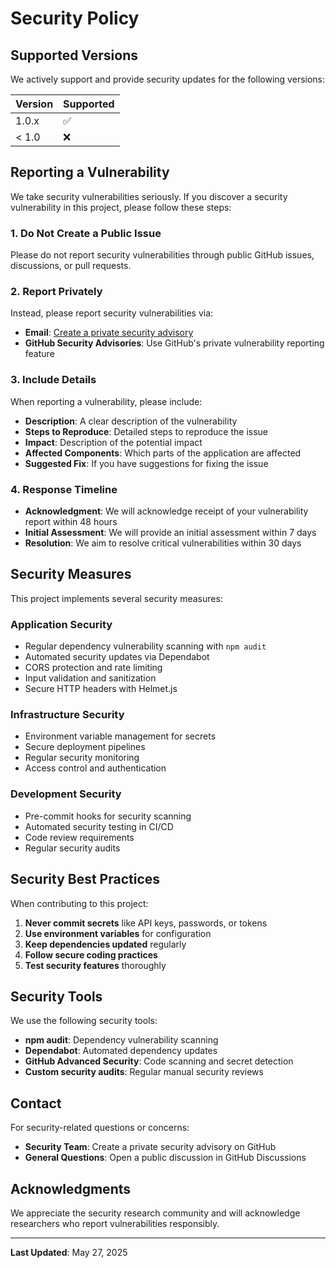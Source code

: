 # Security Policy

## Supported Versions

We actively support and provide security updates for the following versions:

| Version | Supported          |
| ------- | ------------------ |
| 1.0.x   | :white_check_mark: |
| < 1.0   | :x:                |

## Reporting a Vulnerability

We take security vulnerabilities seriously. If you discover a security vulnerability in this project, please follow these steps:

### 1. **Do Not** Create a Public Issue

Please do not report security vulnerabilities through public GitHub issues, discussions, or pull requests.

### 2. Report Privately

Instead, please report security vulnerabilities via:

- **Email**: [Create a private security advisory](https://github.com/t-dAUG/physical-security-news-aggregator/security/advisories/new)
- **GitHub Security Advisories**: Use GitHub's private vulnerability reporting feature

### 3. Include Details

When reporting a vulnerability, please include:

- **Description**: A clear description of the vulnerability
- **Steps to Reproduce**: Detailed steps to reproduce the issue
- **Impact**: Description of the potential impact
- **Affected Components**: Which parts of the application are affected
- **Suggested Fix**: If you have suggestions for fixing the issue

### 4. Response Timeline

- **Acknowledgment**: We will acknowledge receipt of your vulnerability report within 48 hours
- **Initial Assessment**: We will provide an initial assessment within 7 days
- **Resolution**: We aim to resolve critical vulnerabilities within 30 days

## Security Measures

This project implements several security measures:

### Application Security
- Regular dependency vulnerability scanning with `npm audit`
- Automated security updates via Dependabot
- CORS protection and rate limiting
- Input validation and sanitization
- Secure HTTP headers with Helmet.js

### Infrastructure Security
- Environment variable management for secrets
- Secure deployment pipelines
- Regular security monitoring
- Access control and authentication

### Development Security
- Pre-commit hooks for security scanning
- Automated security testing in CI/CD
- Code review requirements
- Regular security audits

## Security Best Practices

When contributing to this project:

1. **Never commit secrets** like API keys, passwords, or tokens
2. **Use environment variables** for configuration
3. **Keep dependencies updated** regularly
4. **Follow secure coding practices**
5. **Test security features** thoroughly

## Security Tools

We use the following security tools:

- **npm audit**: Dependency vulnerability scanning
- **Dependabot**: Automated dependency updates
- **GitHub Advanced Security**: Code scanning and secret detection
- **Custom security audits**: Regular manual security reviews

## Contact

For security-related questions or concerns:

- **Security Team**: Create a private security advisory on GitHub
- **General Questions**: Open a public discussion in GitHub Discussions

## Acknowledgments

We appreciate the security research community and will acknowledge researchers who report vulnerabilities responsibly.

---

**Last Updated**: May 27, 2025